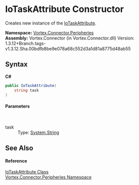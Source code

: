 # IoTaskAttribute Constructor 
 

Creates new instance of the <a href="T_Vortex_Connector_Peripheries_IoTaskAttribute.md">IoTaskAttribute</a>.

**Namespace:**&nbsp;<a href="N_Vortex_Connector_Peripheries.md">Vortex.Connector.Peripheries</a><br />**Assembly:**&nbsp;Vortex.Connector (in Vortex.Connector.dll) Version: 1.3.12+Branch.tags-v1.3.12.Sha.00bdfb8be9e078a68c552d3a1d81a8775d48ab55

## Syntax

**C#**<br />
``` C#
public IoTaskAttribute(
	string task
)
```


#### Parameters
&nbsp;<dl><dt>task</dt><dd>Type: <a href="https://docs.microsoft.com/dotnet/api/system.string" target="_blank">System.String</a><br /></dd></dl>

## See Also


#### Reference
<a href="T_Vortex_Connector_Peripheries_IoTaskAttribute.md">IoTaskAttribute Class</a><br /><a href="N_Vortex_Connector_Peripheries.md">Vortex.Connector.Peripheries Namespace</a><br />